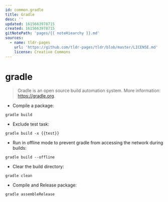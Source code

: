 ```yaml
---
id: common.gradle
title: Gradle
desc: ''
updated: 1615663978715
created: 1615663978715
gitNotePath: 'pages/{{ noteHiearchy }}.md'
sources:
  - name: tldr-pages
    url: 'https://github.com/tldr-pages/tldr/blob/master/LICENSE.md'
    license: Creative Commons
---
```

# gradle

> Gradle is an open source build automation system.
> More information: <https://gradle.org>.

- Compile a package:

`gradle build`

- Exclude test task:

`gradle build -x {{test}}`

- Run in offline mode to prevent gradle from accessing the network during builds:

`gradle build --offline`

- Clear the build directory:

`gradle clean`

- Compile and Release package:

`gradle assembleRelease`

